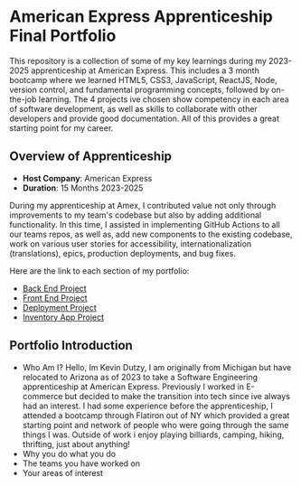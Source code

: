 # American Express Apprenticeship Final Portfolio

This repository is a collection of some of my key learnings during my 2023-2025 apprenticeship at American Express. This includes a 3 month bootcamp where we learned HTML5, CSS3, JavaScript, ReactJS, Node, version control, and fundamental programming concepts, followed by on-the-job learning. The 4 projects ive chosen show competency in each area of software development, as well as skills to collaborate with other developers and provide good documentation. All of this provides a great starting point for my career.

## Overview of Apprenticeship
- **Host Company**: American Express
- **Duration**: 15 Months 2023-2025

During my apprenticeship at Amex, I contributed value not only through improvements to my team's codebase but also by adding additional functionality. In this time, I assisted in implementing GitHub Actions to all our teams repos, as well as, add new components to the existing codebase, work on various user stories for accessibility, internationalization (translations), epics, production deployments, and bug fixes.

Here are the link to each section of my portfolio:

- [Back End Project](https://github.com/Keffdu/final-portfolio/tree/main/Back%20End%20Project)
- [Front End Project](https://github.com/Keffdu/final-portfolio/tree/main/Front%20End%20Project)
- [Deployment Project](https://github.com/Keffdu/final-portfolio/tree/main/Deployment%20Project)
- [Inventory App Project](https://github.com/Keffdu/final-portfolio/tree/main/Inventory%20App%20Project)

## Portfolio Introduction
- Who Am I?
Hello, Im Kevin Dutzy, I am originally from Michigan but have relocated to Arizona as of 2023 to take a Software Engineering apprenticeship at American Express. Previously I worked in E-commerce but decided to make the transition into tech since ive always had an interest. I had some experience before the apprenticeship, I attended a bootcamp through Flatiron out of NY which provided a great starting point and network of people who were going through the same things I was. Outside of work i enjoy playing billiards, camping, hiking, thrifting, just about anything!
- Why you do what you do
- The teams you have worked on
- Your areas of interest
